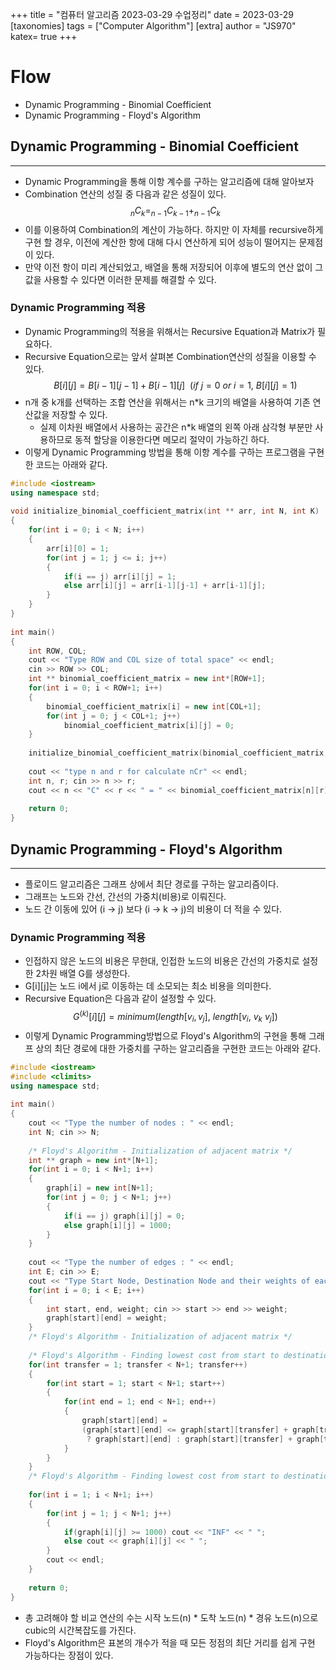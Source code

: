 +++
title = "컴퓨터 알고리즘 2023-03-29 수업정리"
date = 2023-03-29
[taxonomies]
tags = ["Computer Algorithm"]
[extra]
author = "JS970"
katex= true
+++
# Flow
- Dynamic Programming - Binomial Coefficient
- Dynamic Programming - Floyd's Algorithm

## Dynamic Programming - Binomial Coefficient
---
- Dynamic Programming을 통해 이항 계수를 구하는 알고리즘에 대해 알아보자
- Combination 연산의 성질 중 다음과 같은 성질이 있다.$$_nC_k = _{n-1}C_{k-1} + _{n-1}C_k$$
- 이를 이용하여 Combination의 계산이 가능하다. 하지만 이 자체를 recursive하게 구현 할 경우, 이전에 계산한 항에 대해 다시 연산하게 되어 성능이 떨어지는 문제점이 있다.
- 만약 이전 항이 미리 계산되었고, 배열을 통해 저장되어 이후에 별도의 연산 없이 그 값을 사용할 수 있다면 이러한 문제를 해결할 수 있다.

### Dynamic Programming 적용
- Dynamic Programming의 적용을 위해서는 Recursive Equation과 Matrix가 필요하다.
- Recursive Equation으로는 앞서 살펴본 Combination연산의 성질을 이용할 수 있다.$$B[i][j] = B[i-1][j-1] + B[i-1][j]\ \ (if\ j=0\ or\ i=1,\ B[i][j] = 1)$$
- n개 중 k개를 선택하는 조합 연산을 위해서는 n\*k 크기의 배열을 사용하여 기존 연산값을 저장할 수 있다.
	- 실제 이차원 배열에서 사용하는 공간은 n\*k 배열의 왼쪽 아래 삼각형 부분만 사용하므로 동적 할당을 이용한다면 메모리 절약이 가능하긴 하다.
- 이렇게 Dynamic Programming 방법을 통해 이항 계수를 구하는 프로그램을 구현한 코드는 아래와 같다.
```C++
#include <iostream>
using namespace std;
 
void initialize_binomial_coefficient_matrix(int ** arr, int N, int K)
{
	for(int i = 0; i < N; i++) 
	{
		arr[i][0] = 1;
		for(int j = 1; j <= i; j++)
		{
			if(i == j) arr[i][j] = 1;
			else arr[i][j] = arr[i-1][j-1] + arr[i-1][j];
		}
	}
}
 
int main()
{
	int ROW, COL;
	cout << "Type ROW and COL size of total space" << endl;
	cin >> ROW >> COL;
	int ** binomial_coefficient_matrix = new int*[ROW+1];
	for(int i = 0; i < ROW+1; i++)
	{
		binomial_coefficient_matrix[i] = new int[COL+1];
		for(int j = 0; j < COL+1; j++) 
			binomial_coefficient_matrix[i][j] = 0;
	}
 
	initialize_binomial_coefficient_matrix(binomial_coefficient_matrix, ROW+1, COL+1);
 
	cout << "type n and r for calculate nCr" << endl;
	int n, r; cin >> n >> r;
	cout << n << "C" << r << " = " << binomial_coefficient_matrix[n][r] << endl;
 
	return 0;
}
```

## Dynamic Programming - Floyd's Algorithm
---
- 플로이드 알고리즘은 그래프 상에서 최단 경로를 구하는 알고리즘이다.
- 그래프는 노드와 간선, 간선의 가중치(비용)로 이뤄진다.
- 노드 간 이동에 있어 (i -> j) 보다 (i -> k -> j)의 비용이 더 적을 수 있다.

### Dynamic Programming 적용
- 인접하지 않은 노드의 비용은 무한대, 인접한 노드의 비용은 간선의 가중치로 설정한 2차원 배열 G를 생성한다.
- G\[i]\[j]는 노드 i에서 j로 이동하는 데 소모되는 최소 비용을 의미한다.
- Recursive Equation은 다음과 같이 설정할 수 있다.$$G^{(k)}[i][j] = minimum(length[v_i, v_j],\ length[v_i,\ v_k\ v_j])$$
- 이렇게 Dynamic Programming방법으로 Floyd's Algorithm의 구현을 통해 그래프 상의 최단 경로에 대한 가중치를 구하는 알고리즘을 구현한 코드는 아래와 같다.
```C++
#include <iostream>
#include <climits>
using namespace std;
 
int main()
{
    cout << "Type the number of nodes : " << endl;
    int N; cin >> N;
 
    /* Floyd's Algorithm - Initialization of adjacent matrix */
    int ** graph = new int*[N+1];
    for(int i = 0; i < N+1; i++)
    {
        graph[i] = new int[N+1];
        for(int j = 0; j < N+1; j++)
        {
            if(i == j) graph[i][j] = 0;
            else graph[i][j] = 1000;
        }
    }
 
    cout << "Type the number of edges : " << endl;
    int E; cin >> E;
    cout << "Type Start Node, Destination Node and their weights of each edges" << endl;
    for(int i = 0; i < E; i++)
    {
        int start, end, weight; cin >> start >> end >> weight;
        graph[start][end] = weight;
    }
    /* Floyd's Algorithm - Initialization of adjacent matrix */
 
    /* Floyd's Algorithm - Finding lowest cost from start to destination */
    for(int transfer = 1; transfer < N+1; transfer++)
    {
        for(int start = 1; start < N+1; start++)
        {
            for(int end = 1; end < N+1; end++)
            {
                graph[start][end] = 
                (graph[start][end] <= graph[start][transfer] + graph[transfer][end])
                 ? graph[start][end] : graph[start][transfer] + graph[transfer][end];
            }
        }
    }
    /* Floyd's Algorithm - Finding lowest cost from start to destination */
 
    for(int i = 1; i < N+1; i++)
    {
        for(int j = 1; j < N+1; j++)
        {
            if(graph[i][j] >= 1000) cout << "INF" << " ";
            else cout << graph[i][j] << " ";
        }
        cout << endl;
    }
 
    return 0;
}
```
- 총 고려해야 할 비교 연산의 수는 시작 노드(n) \* 도착 노드(n) \* 경유 노드(n)으로 cubic의 시간복잡도를 가진다.
- Floyd's Algorithm은 표본의 개수가 적을 때 모든 정점의 최단 거리를 쉽게 구현 가능하다는 장점이 있다.